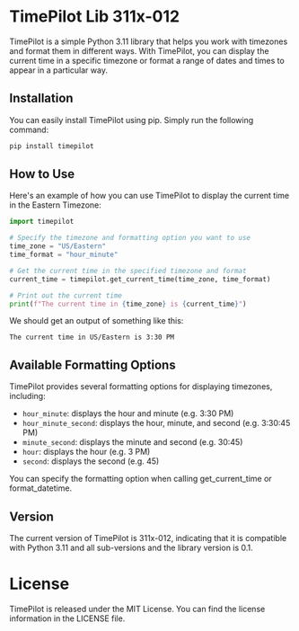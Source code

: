 
# TimePilot Lib 311x-012

TimePilot is a simple Python 3.11 library that helps you work with timezones and format them in different ways. With TimePilot, you can display the current time in a specific timezone or format a range of dates and times to appear in a particular way.

## Installation

You can easily install TimePilot using pip. Simply run the following command:

```python
pip install timepilot
```

## How to Use

Here's an example of how you can use TimePilot to display the current time in the Eastern Timezone:

```python
import timepilot

# Specify the timezone and formatting option you want to use
time_zone = "US/Eastern"
time_format = "hour_minute"

# Get the current time in the specified timezone and format
current_time = timepilot.get_current_time(time_zone, time_format)

# Print out the current time
print(f"The current time in {time_zone} is {current_time}")
```

We should get an output of something like this:

    The current time in US/Eastern is 3:30 PM

## Available Formatting Options
TimePilot provides several formatting options for displaying timezones, including:
- `hour_minute`: displays the hour and minute (e.g. 3:30 PM)
- `hour_minute_second`: displays the hour, minute, and second (e.g. 3:30:45 PM)
- `minute_second`: displays the minute and second (e.g. 30:45)
- `hour`: displays the hour (e.g. 3 PM)
- `second`: displays the second (e.g. 45)

You can specify the formatting option when calling get_current_time or format_datetime.

## Version

The current version of TimePilot is 311x-012, indicating that it is compatible with Python 3.11 and all sub-versions and the library version is 0.1.

# License
TimePilot is released under the MIT License. You can find the license information in the LICENSE file.
